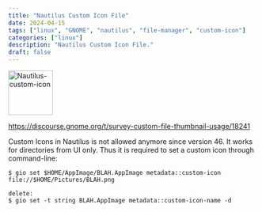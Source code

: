 ```yaml
---
title: "Nautilus Custom Icon File"
date: 2024-04-15
tags: ["linux", "GNOME", "nautilus", "file-manager", "custom-icon"]
categories: ["linux"]
description: "Nautilus Custom Icon File."
draft: false
---
```


<img src="https://upload.wikimedia.org/wikipedia/commons/6/65/GNOME_Files_icon_2019.svg" alt="Nautilus-custom-icon" width="90" height="90">

https://discourse.gnome.org/t/survey-custom-file-thumbnail-usage/18241

Custom Icons in Nautilus is not allowed anymore since version 46. It  works for directories from UI only. Thus it is required to set a custom icon through command-line:

```shell
$ gio set $HOME/AppImage/BLAH.AppImage metadata::custom-icon file://$HOME/Pictures/BLAH.png

delete:
$ gio set -t string BLAH.AppImage metadata::custom-icon-name -d
```
